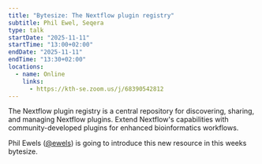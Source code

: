 ```yaml
---
title: "Bytesize: The Nextflow plugin registry"
subtitle: Phil Ewel, Seqera
type: talk
startDate: "2025-11-11"
startTime: "13:00+02:00"
endDate: "2025-11-11"
endTime: "13:30+02:00"
locations:
  - name: Online
    links:
      - https://kth-se.zoom.us/j/68390542812
---
```


The Nextflow plugin registry is a central repository for discovering, sharing, and managing Nextflow plugins. 
Extend Nextflow's capabilities with community-developed plugins for enhanced bioinformatics workflows.

Phil Ewels ([@ewels](https://github.com/ewels)) is going to introduce this new resource in this weeks bytesize.
